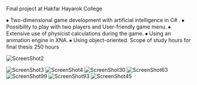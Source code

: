 Final project at Hakfar Hayarok College

⦁ Two-dimensional game development with artificial intelligence in C# .
⦁ Possibility to play with two players and User-friendly game menu.
⦁ Extensive use of physicist calculations during the game.
⦁ Using an animation engine in XNA.
⦁ Using object-oriented.
Scope of study hours for final thesis 250 hours


![ScreenShot2](https://user-images.githubusercontent.com/72870423/131294289-60a39f68-1913-439f-b952-5b857d03fe4a.png)

![ScreenShot3](https://user-images.githubusercontent.com/72870423/131294365-90c308b3-5f54-452e-a2ae-92e423ff58fe.png)
![ScreenShot4](https://user-images.githubusercontent.com/72870423/131294390-49e58a71-7037-43f3-acda-352b02c08d3e.png)
![ScreenShot30](https://user-images.githubusercontent.com/72870423/131294400-abd25283-cdac-4f9c-bb32-7be18388c547.png)
![ScreenShot63](https://user-images.githubusercontent.com/72870423/131294421-996f5de7-9cd8-4fef-8905-720832e7ac0d.png)
![ScreenShot99](https://user-images.githubusercontent.com/72870423/131294446-74573099-d095-42c7-a2c8-593dc9d03208.png)
![ScreenShot93](https://user-images.githubusercontent.com/72870423/131294456-87ebedd4-1f1c-4978-b131-6a0551a4a87b.png)
![ScreenShot45](https://user-images.githubusercontent.com/72870423/131294477-c1872f1b-915c-42d9-ad8d-1e98bfc064e0.png)


